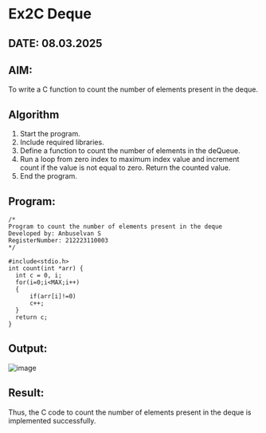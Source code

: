# Ex2C Deque
## DATE: 08.03.2025
## AIM:
To write a C function to count the number of elements present in the deque.

## Algorithm
1. Start the program.
2. Include required libraries.
3. Define a function to count the number of elements in the deQueue.
4. Run a loop from zero index to maximum index value and increment count if the value is not equal to zero. Return the counted value.
5. End the program.

## Program:
```
/*
Program to count the number of elements present in the deque
Developed by: Anbuselvan S
RegisterNumber: 212223110003
*/

#include<stdio.h>
int count(int *arr) {
  int c = 0, i;
  for(i=0;i<MAX;i++)
  {
      if(arr[i]!=0)
      c++;
  }
  return c;
}
```

## Output:

![image](https://github.com/user-attachments/assets/483ebfec-ec48-4475-adad-037d587fff24)

## Result:
Thus, the C code to count the number of elements present in the deque is implemented successfully.
